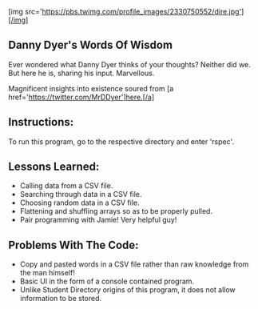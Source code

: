 [img src='https://pbs.twimg.com/profile_images/2330750552/dire.jpg'][/img]

Danny Dyer's Words Of Wisdom
--
Ever wondered what Danny Dyer thinks of your thoughts? Neither did we. But here he is, sharing his input. Marvellous.

Magnificent insights into existence soured from [a href='https://twitter.com/MrDDyer']here.[/a]

Instructions:
--
To run this program, go to the respective directory and enter 'rspec'.


Lessons Learned:
--
* Calling data from a CSV file.
* Searching through data in a CSV file.
* Choosing random data in a CSV file.
* Flattening and shuffling arrays so as to be properly pulled.
* Pair programming with Jamie! Very helpful guy!

Problems With The Code:
--
* Copy and pasted words in a CSV file rather than raw knowledge from the man himself!
* Basic UI in the form of a console contained program.
* Unlike Student Directory origins of this program, it does not allow information to be stored.